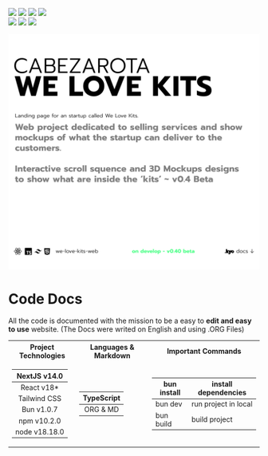 <p align="left"> 
<a href="https://www.reddit.com/user/kyonax_on"><img src="https://img.shields.io/reddit/user-karma/combined/kyonax_on?style=social&logo=reddit&logoColor=%23FFD400&labelColor=%23FFD400&color=%23FFD400"/><a/>
<a href="https://twitter.com/kyonax_on_tech" target="_blank"><img src="https://img.shields.io/twitter/url?url=https%3A%2F%2Ftwitter.com%2Fkyonax_on_tech&style=social&logoColor=%23FFD400&label=Twitter"/><a/>
<a href="https://www.instagram.com/is.kyonax/" target="_blank"><img src="https://img.shields.io/twitter/url?url=https%3A%2F%2Finstagram.com%2Fis.kyonax&style=social&logo=instagram&logoColor=%23FFD400&label=Instagram"/><a/>
<a href="https://www.linkedin.com/in/kyonax/" target="_blank"><img src="https://img.shields.io/twitter/url?url=https%3A%2F%2Fwww.linkedin.com%2Fin%2Fkyonax%2F&style=social&logo=linkedin&logoColor=%23FFD400&label=Linkedin"/><a/> <br/>
<img src="https://img.shields.io/github/languages/code-size/Kyonax/we-love-kits-web?logoColor=%23FFD400&labelColor=%23FFD400&color=%23FFD400"/>
<img src="https://img.shields.io/github/languages/top/Kyonax/we-love-kits-web?logoColor=%23FFD400&labelColor=%23FFD400&color=%23FFD400"/>
<img src="https://img.shields.io/github/last-commit/Kyonax/we-love-kits-web?logoColor=%23FFD400&labelColor=%23FFD400&color=%23FFD400"/>
<p/>

<p align="left">
  <a id="cover" href="#cover">
    <picture>
      <source media="(prefers-color-scheme: dark)" srcset="github/dark.png">
      <img style="white-space:pre-wrap" alt="Web project dedicated to selling services and show
mockups of what the startup can deliver to the 
customers." src="github/light.png">
    </picture>
  </a>
</p>

# Code Docs
All the code is documented with the mission to be a easy to **edit and easy to use** website. (The Docs were writed on English and using .ORG Files)

<table>
<tr><th>Project Technologies</th> <th>Languages & Markdown</th> <th>Important Commands</th></tr>
<tr><td>

| NextJS v14.0  |
|:-------------:|
| React v18*    |
| Tailwind CSS  |
| Bun v1.0.7    |
| npm v10.2.0   |
| node v18.18.0 |

</td>

<td>

| TypeScript |
|:----------:|
| ORG & MD   |

</td>

<td>

| bun install | install dependencies |
|-------------|----------------------|
| bun dev     | run project in local |
| bun build   | build project        |

</td></tr> </table>
